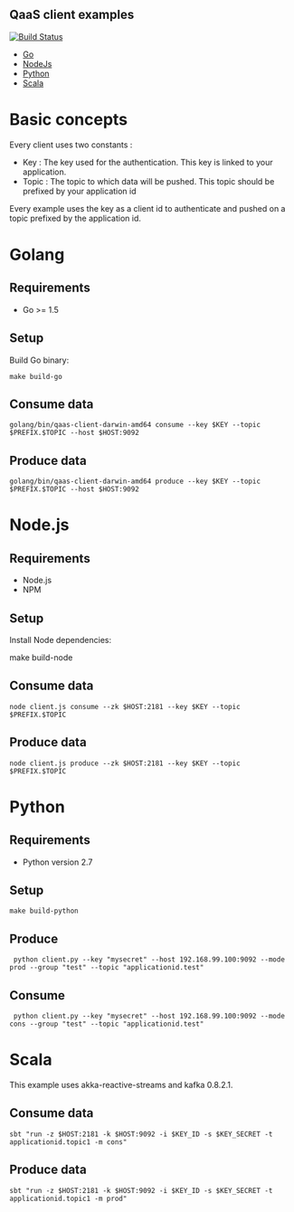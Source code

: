 ## QaaS client examples

[![Build Status](https://travis-ci.org/runabove/queue-examples.svg?branch=master)](https://travis-ci.org/runabove/queue-examples)

* [Go](golang)
* [NodeJs](nodejs)
* [Python](python)
* [Scala](scala_kafka_0.8.2)

# Basic concepts

Every client uses two constants :

- Key   : The key used for the authentication. This key is linked to your application.
- Topic : The topic to which data will be pushed. This topic should be prefixed
    by your application id

Every example uses the key as a client id to authenticate and pushed on a topic prefixed by the application id.

# Golang

## Requirements

* Go >= 1.5

## Setup

Build Go binary:

    make build-go

## Consume data

    golang/bin/qaas-client-darwin-amd64 consume --key $KEY --topic $PREFIX.$TOPIC --host $HOST:9092

## Produce data

    golang/bin/qaas-client-darwin-amd64 produce --key $KEY --topic $PREFIX.$TOPIC --host $HOST:9092

# Node.js

## Requirements

* Node.js
* NPM

## Setup

Install Node dependencies:

  make build-node

## Consume data

    node client.js consume --zk $HOST:2181 --key $KEY --topic $PREFIX.$TOPIC

## Produce data

    node client.js produce --zk $HOST:2181 --key $KEY --topic $PREFIX.$TOPIC

# Python

## Requirements

* Python version 2.7

## Setup

    make build-python

## Produce

~~~
 python client.py --key "mysecret" --host 192.168.99.100:9092 --mode prod --group "test" --topic "applicationid.test"
~~~

## Consume

~~~
 python client.py --key "mysecret" --host 192.168.99.100:9092 --mode cons --group "test" --topic "applicationid.test"
~~~

# Scala

This example uses akka-reactive-streams and kafka 0.8.2.1.

## Consume data

    sbt "run -z $HOST:2181 -k $HOST:9092 -i $KEY_ID -s $KEY_SECRET -t applicationid.topic1 -m cons"

## Produce data

    sbt "run -z $HOST:2181 -k $HOST:9092 -i $KEY_ID -s $KEY_SECRET -t applicationid.topic1 -m prod"
